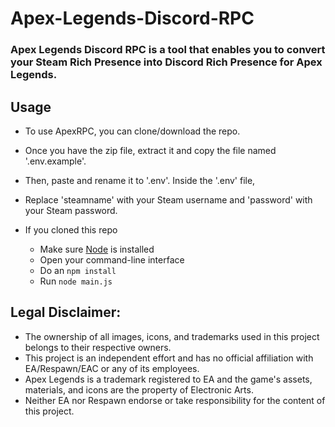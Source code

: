 # Apex-Legends-Discord-RPC

### Apex Legends Discord RPC is a tool that enables you to convert your Steam Rich Presence into Discord Rich Presence for Apex Legends.

## Usage

- To use ApexRPC, you can clone/download the repo. 
- Once you have the zip file, extract it and copy the file named '.env.example'. 
- Then, paste and rename it to '.env'. Inside the '.env' file, 
- Replace 'steamname' with your Steam username and 'password' with your Steam password.

- If you cloned this repo
   - Make sure [Node](https://nodejs.org/en/) is installed
   - Open your command-line interface
   - Do an `npm install`
   - Run `node main.js`

## Legal Disclaimer:
- The ownership of all images, icons, and trademarks used in this project belongs to their respective owners.
- This project is an independent effort and has no official affiliation with EA/Respawn/EAC or any of its employees.
- Apex Legends is a trademark registered to EA and the game's assets, materials, and icons are the property of Electronic Arts.
- Neither EA nor Respawn endorse or take responsibility for the content of this project.

